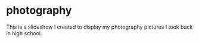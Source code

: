 # photography
This is a slideshow I created to display my photography pictures I took back in high school.

